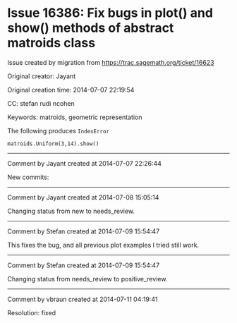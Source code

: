 # Issue 16386: Fix bugs in plot() and show() methods of abstract matroids class

Issue created by migration from https://trac.sagemath.org/ticket/16623

Original creator: Jayant

Original creation time: 2014-07-07 22:19:54

CC:  stefan rudi ncohen

Keywords: matroids, geometric representation

The following produces `IndexError`


```
matroids.Uniform(3,14).show()
```



---

Comment by Jayant created at 2014-07-07 22:26:44

New commits:


---

Comment by Jayant created at 2014-07-08 15:05:14

Changing status from new to needs_review.


---

Comment by Stefan created at 2014-07-09 15:54:47

This fixes the bug, and all previous plot examples I tried still work.


---

Comment by Stefan created at 2014-07-09 15:54:47

Changing status from needs_review to positive_review.


---

Comment by vbraun created at 2014-07-11 04:19:41

Resolution: fixed
